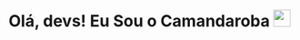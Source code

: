 <h1 align="left">Olá, devs! Eu Sou o Camandaroba  <img src="https://raw.githubusercontent.com/kaueMarques/kaueMarques/master/hi.gif" width="30px"></h1>


<!--
**Camandaroba06/Camandaroba06** is a ✨ _special_ ✨ repository because its `README.md` (this file) appears on your GitHub profile.

Here are some ideas to get you started:

- 🔭 I’m currently working on ...
- 🌱 I’m currently learning ...
- 👯 I’m looking to collaborate on ...
- 🤔 I’m looking for help with ...
- 💬 Ask me about ...
- 📫 How to reach me: ...
- 😄 Pronouns: ...
- ⚡ Fun fact: ...
-->
